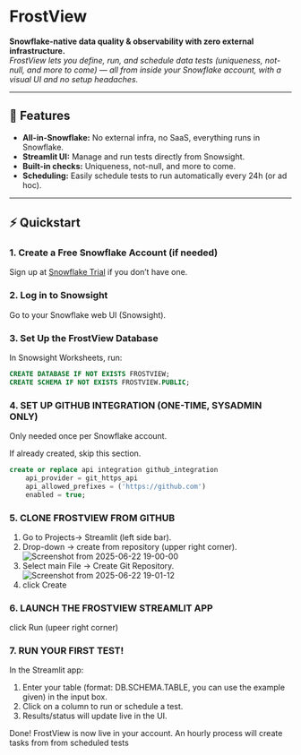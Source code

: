 # FrostView

**Snowflake-native data quality & observability with zero external infrastructure.**  
_FrostView lets you define, run, and schedule data tests (uniqueness, not-null, and more to come) — all from inside your Snowflake account, 
 with a visual UI and no setup headaches._

---

## 🚀 Features

- **All-in-Snowflake:** No external infra, no SaaS, everything runs in Snowflake.
- **Streamlit UI:** Manage and run tests directly from Snowsight.
- **Built-in checks:** Uniqueness, not-null, and more to come.
- **Scheduling:** Easily schedule tests to run automatically every 24h (or ad hoc).
---

## ⚡ Quickstart 

### 1. **Create a Free Snowflake Account (if needed)**

Sign up at [Snowflake Trial](https://signup.snowflake.com/) if you don’t have one.

### 2. **Log in to Snowsight**

Go to your Snowflake web UI (Snowsight).

### 3. **Set Up the FrostView Database**

In Snowsight Worksheets, run:

```sql
CREATE DATABASE IF NOT EXISTS FROSTVIEW;
CREATE SCHEMA IF NOT EXISTS FROSTVIEW.PUBLIC;
```

### 4. **SET UP GITHUB INTEGRATION (ONE-TIME, SYSADMIN ONLY)**

Only needed once per Snowflake account.

If already created, skip this section.

```sql
create or replace api integration github_integration
    api_provider = git_https_api
    api_allowed_prefixes = ('https://github.com')
    enabled = true;
```

### 5. **CLONE FROSTVIEW FROM GITHUB**

1. Go to Projects-> Streamlit (left side bar).
2. Drop-down -> create from repository (upper right corner).
   ![Screenshot from 2025-06-22 19-00-00](https://github.com/user-attachments/assets/6cbcfb29-6a37-4c43-acb9-1aa5670f6253)
4. Select main File -> Create Git Repository.
   ![Screenshot from 2025-06-22 19-01-12](https://github.com/user-attachments/assets/9d71ea3d-4c75-47f7-bf97-70699f516920)
6. click Create

### 6. **LAUNCH THE FROSTVIEW STREAMLIT APP**
click Run (upeer right corner)

### 7. **RUN YOUR FIRST TEST!**
In the Streamlit app:
1. Enter your table (format: DB.SCHEMA.TABLE, you can use the example given) in the input box.
2. Click on a column to run or schedule a test.
3. Results/status will update live in the UI.

Done! FrostView is now live in your account.
An hourly process will create tasks from from scheduled tests

